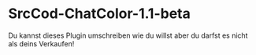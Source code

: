 # SrcCod-ChatColor-1.1-beta
Du kannst dieses Plugin umschreiben wie du willst aber du darfst es nicht als deins Verkaufen!
